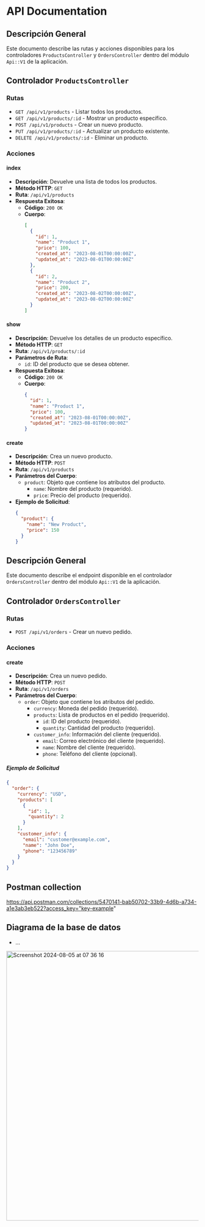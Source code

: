 # API Documentation

## Descripción General

Este documento describe las rutas y acciones disponibles para los controladores `ProductsController` y `OrdersController` dentro del módulo `Api::V1` de la aplicación.

## Controlador `ProductsController`

### Rutas

- `GET /api/v1/products` - Listar todos los productos.
- `GET /api/v1/products/:id` - Mostrar un producto específico.
- `POST /api/v1/products` - Crear un nuevo producto.
- `PUT /api/v1/products/:id` - Actualizar un producto existente.
- `DELETE /api/v1/products/:id` - Eliminar un producto.

### Acciones

#### index

- **Descripción**: Devuelve una lista de todos los productos.
- **Método HTTP**: `GET`
- **Ruta**: `/api/v1/products`
- **Respuesta Exitosa**:
  - **Código**: `200 OK`
  - **Cuerpo**:
    ```json
    [
      {
        "id": 1,
        "name": "Product 1",
        "price": 100,
        "created_at": "2023-08-01T00:00:00Z",
        "updated_at": "2023-08-01T00:00:00Z"
      },
      {
        "id": 2,
        "name": "Product 2",
        "price": 200,
        "created_at": "2023-08-02T00:00:00Z",
        "updated_at": "2023-08-02T00:00:00Z"
      }
    ]
    ```

#### show

- **Descripción**: Devuelve los detalles de un producto específico.
- **Método HTTP**: `GET`
- **Ruta**: `/api/v1/products/:id`
- **Parámetros de Ruta**:
  - `id`: ID del producto que se desea obtener.
- **Respuesta Exitosa**:
  - **Código**: `200 OK`
  - **Cuerpo**:
    ```json
    {
      "id": 1,
      "name": "Product 1",
      "price": 100,
      "created_at": "2023-08-01T00:00:00Z",
      "updated_at": "2023-08-01T00:00:00Z"
    }
    ```

#### create

- **Descripción**: Crea un nuevo producto.
- **Método HTTP**: `POST`
- **Ruta**: `/api/v1/products`
- **Parámetros del Cuerpo**:
  - `product`: Objeto que contiene los atributos del producto.
    - `name`: Nombre del producto (requerido).
    - `price`: Precio del producto (requerido).
- **Ejemplo de Solicitud**:
  ```json
  {
    "product": {
      "name": "New Product",
      "price": 150
    }
  }


## Descripción General

Este documento describe el endpoint disponible en el controlador `OrdersController` dentro del módulo `Api::V1` de la aplicación.

## Controlador `OrdersController`

### Rutas

- `POST /api/v1/orders` - Crear un nuevo pedido.

### Acciones

#### create

- **Descripción**: Crea un nuevo pedido.
- **Método HTTP**: `POST`
- **Ruta**: `/api/v1/orders`
- **Parámetros del Cuerpo**:
  - `order`: Objeto que contiene los atributos del pedido.
    - `currency`: Moneda del pedido (requerido).
    - `products`: Lista de productos en el pedido (requerido).
      - `id`: ID del producto (requerido).
      - `quantity`: Cantidad del producto (requerido).
    - `customer_info`: Información del cliente (requerido).
      - `email`: Correo electrónico del cliente (requerido).
      - `name`: Nombre del cliente (requerido).
      - `phone`: Teléfono del cliente (opcional).

##### Ejemplo de Solicitud
```json
{
  "order": {
    "currency": "USD",
    "products": [
      {
        "id": 1,
        "quantity": 2
      }
    ],
    "customer_info": {
      "email": "customer@example.com",
      "name": "John Doe",
      "phone": "123456789"
    }
  }
}
```
## Postman collection
https://api.postman.com/collections/5470141-bab50702-33b9-4d6b-a734-a1e3ab3eb522?access_key="key-example"
## Diagrama de la base de datos
* ...
<img width="705" alt="Screenshot 2024-08-05 at 07 36 16" src="https://github.com/user-attachments/assets/5b2f1508-a0bf-40c2-889e-238b1c6f1fc2">
